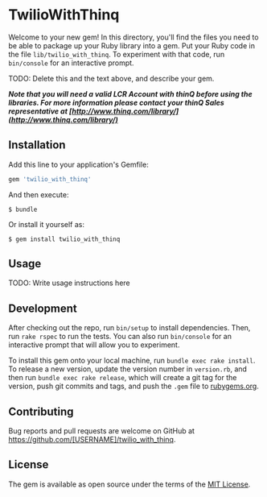 # TwilioWithThinq

Welcome to your new gem! In this directory, you'll find the files you need to be able to package up your Ruby library into a gem. Put your Ruby code in the file `lib/twilio_with_thinq`. To experiment with that code, run `bin/console` for an interactive prompt.

TODO: Delete this and the text above, and describe your gem.

*__Note that you will need a valid LCR Account with thinQ before using the libraries. For more information please contact your thinQ Sales representative at [http://www.thinq.com/library/](http://www.thinq.com/library/)__*

## Installation

Add this line to your application's Gemfile:

```ruby
gem 'twilio_with_thinq'
```

And then execute:

    $ bundle

Or install it yourself as:

    $ gem install twilio_with_thinq

## Usage

TODO: Write usage instructions here

## Development

After checking out the repo, run `bin/setup` to install dependencies. Then, run `rake rspec` to run the tests. You can also run `bin/console` for an interactive prompt that will allow you to experiment.

To install this gem onto your local machine, run `bundle exec rake install`. To release a new version, update the version number in `version.rb`, and then run `bundle exec rake release`, which will create a git tag for the version, push git commits and tags, and push the `.gem` file to [rubygems.org](https://rubygems.org).

## Contributing

Bug reports and pull requests are welcome on GitHub at https://github.com/[USERNAME]/twilio_with_thinq.


## License

The gem is available as open source under the terms of the [MIT License](http://opensource.org/licenses/MIT).


